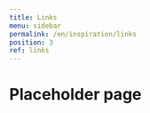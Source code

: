 ```yaml
---
title: Links
menu: sidebar
permalink: /en/inspiration/links
position: 3
ref: links
---
```


# Placeholder page
